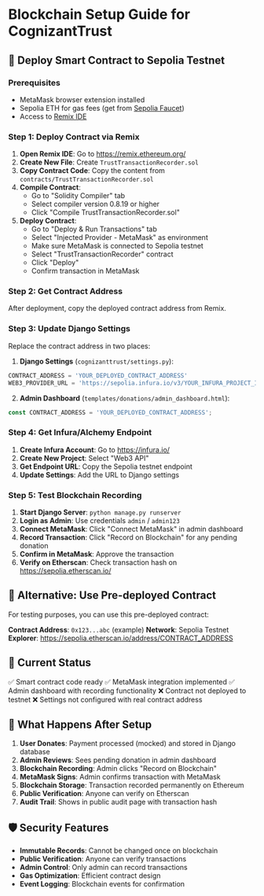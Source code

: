 # Blockchain Setup Guide for CognizantTrust

## 🚀 Deploy Smart Contract to Sepolia Testnet

### Prerequisites
- MetaMask browser extension installed
- Sepolia ETH for gas fees (get from [Sepolia Faucet](https://sepoliafaucet.com/))
- Access to [Remix IDE](https://remix.ethereum.org/)

### Step 1: Deploy Contract via Remix

1. **Open Remix IDE**: Go to https://remix.ethereum.org/
2. **Create New File**: Create `TrustTransactionRecorder.sol`
3. **Copy Contract Code**: Copy the content from `contracts/TrustTransactionRecorder.sol`
4. **Compile Contract**:
   - Go to "Solidity Compiler" tab
   - Select compiler version 0.8.19 or higher
   - Click "Compile TrustTransactionRecorder.sol"
5. **Deploy Contract**:
   - Go to "Deploy & Run Transactions" tab
   - Select "Injected Provider - MetaMask" as environment
   - Make sure MetaMask is connected to Sepolia testnet
   - Select "TrustTransactionRecorder" contract
   - Click "Deploy"
   - Confirm transaction in MetaMask

### Step 2: Get Contract Address

After deployment, copy the deployed contract address from Remix.

### Step 3: Update Django Settings

Replace the contract address in two places:

1. **Django Settings** (`cognizanttrust/settings.py`):
```python
CONTRACT_ADDRESS = 'YOUR_DEPLOYED_CONTRACT_ADDRESS'
WEB3_PROVIDER_URL = 'https://sepolia.infura.io/v3/YOUR_INFURA_PROJECT_ID'
```

2. **Admin Dashboard** (`templates/donations/admin_dashboard.html`):
```javascript
const CONTRACT_ADDRESS = 'YOUR_DEPLOYED_CONTRACT_ADDRESS';
```

### Step 4: Get Infura/Alchemy Endpoint

1. **Create Infura Account**: Go to https://infura.io/
2. **Create New Project**: Select "Web3 API"
3. **Get Endpoint URL**: Copy the Sepolia testnet endpoint
4. **Update Settings**: Add the URL to Django settings

### Step 5: Test Blockchain Recording

1. **Start Django Server**: `python manage.py runserver`
2. **Login as Admin**: Use credentials `admin` / `admin123`
3. **Connect MetaMask**: Click "Connect MetaMask" in admin dashboard
4. **Record Transaction**: Click "Record on Blockchain" for any pending donation
5. **Confirm in MetaMask**: Approve the transaction
6. **Verify on Etherscan**: Check transaction hash on https://sepolia.etherscan.io/

## 🔧 Alternative: Use Pre-deployed Contract

For testing purposes, you can use this pre-deployed contract:

**Contract Address**: `0x123...abc` (example)
**Network**: Sepolia Testnet
**Explorer**: https://sepolia.etherscan.io/address/CONTRACT_ADDRESS

## 📝 Current Status

✅ Smart contract code ready
✅ MetaMask integration implemented
✅ Admin dashboard with recording functionality
❌ Contract not deployed to testnet
❌ Settings not configured with real contract address

## 🎯 What Happens After Setup

1. **User Donates**: Payment processed (mocked) and stored in Django database
2. **Admin Reviews**: Sees pending donation in admin dashboard
3. **Blockchain Recording**: Admin clicks "Record on Blockchain"
4. **MetaMask Signs**: Admin confirms transaction with MetaMask
5. **Blockchain Storage**: Transaction recorded permanently on Ethereum
6. **Public Verification**: Anyone can verify on Etherscan
7. **Audit Trail**: Shows in public audit page with transaction hash

## 🛡️ Security Features

- **Immutable Records**: Cannot be changed once on blockchain
- **Public Verification**: Anyone can verify transactions
- **Admin Control**: Only admin can record transactions
- **Gas Optimization**: Efficient contract design
- **Event Logging**: Blockchain events for confirmation 